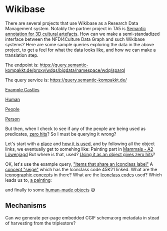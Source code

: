 # Wikibase

There are several projects that use Wikibase as a Research Data Management system. Notably the partner project in TA5 is [Semantic annotation for 3D cultural artefacts](https://wikibase.semantic-kompakkt.de/wiki/Main_Page).
How can we make a semi-standadized interface between the NFDI4Culture Data Graph and such Wikibase systems? Here are some sample queries exploring the data in the above project, to get a feel for what the data looks like, and how we can make a translation step.

The endpoint is: https://query.semantic-kompakkt.de/proxy/wdqs/bigdata/namespace/wdq/sparql

The query service is: https://query.semantic-kompakkt.de/

[Example Castles](https://tinyurl.com/2hgx7sff)

[Human](https://wikibase.semantic-kompakkt.de/wiki/Item:Q2)

[People](https://epoz.org/shmarql?e=https://query.semantic-kompakkt.de/proxy/wdqs/bigdata/namespace/wdq/sparql&o=%3Chttps%3A//wikibase.semantic-kompakkt.de/entity/Q2%3E)

[Person](https://epoz.org/shmarql?e=https://query.semantic-kompakkt.de/proxy/wdqs/bigdata/namespace/wdq/sparql&s=%3Chttps%3A//wikibase.semantic-kompakkt.de/entity/Q83%3E)

But then, when I check to see if any of the people are being used as predicates, [zero hits](https://epoz.org/shmarql?e=https://query.semantic-kompakkt.de/proxy/wdqs/bigdata/namespace/wdq/sparql&o=%3Chttps%3A//wikibase.semantic-kompakkt.de/entity/Q103%3E)?
So I must be querying it wrong?

Let's start with a [place](https://epoz.org/shmarql?e=https://query.semantic-kompakkt.de/proxy/wdqs/bigdata/namespace/wdq/sparql&p=%3Fp&s=%3Chttps%3A//wikibase.semantic-kompakkt.de/entity/Q326%3E)
and [how it is used](https://epoz.org/shmarql?e=https://query.semantic-kompakkt.de/proxy/wdqs/bigdata/namespace/wdq/sparql&o=%3Chttps%3A//wikibase.semantic-kompakkt.de/entity/Q326%3E),
and by following all the object links, we eventually get to somehing like:
Painting part in [Mammals - A2 Löwenjagd](https://epoz.org/shmarql?e=https://query.semantic-kompakkt.de/proxy/wdqs/bigdata/namespace/wdq/sparql&s=%3Chttps%3A//wikibase.semantic-kompakkt.de/entity/Q124%3E)
But where is that, used? [Using it as an object gives zero hits](https://epoz.org/shmarql?e=https://query.semantic-kompakkt.de/proxy/wdqs/bigdata/namespace/wdq/sparql&o=%3Chttps%3A//wikibase.semantic-kompakkt.de/entity/Q124%3E)?

OK, let's use the example query, ["Items that share an Iconclass label"](https://query.semantic-kompakkt.de/embed.html#%23defaultView%3AGraph%0A%0ASELECT%20%3Fitem1%20%3Fitem1Label%20%20%3FiconclassLabel%20%3Ficonclass%20%3Frgb%20%3Frgb2%0AWHERE%0A%7B%0A%20%20%3Fitem1%20tibt%3AP4%20%3Ficonclass.%0A%20%20%3Fitem2%20tibt%3AP4%20%3Ficonclass.%0A%20%20BIND%28%27D88888%27%20as%20%3Frgb%29%0A%20%20SERVICE%20wikibase%3Alabel%20%7B%20bd%3AserviceParam%20wikibase%3Alanguage%20%22%5BAUTO_LANGUAGE%5D%2Cen%22.%20%7D%0A%20%20FILTER%28%3Fitem1%20%21%3D%20%3Fitem2%29%20.%0A%7D%0A)
A [concept "seige"](https://epoz.org/shmarql?e=https://query.semantic-kompakkt.de/proxy/wdqs/bigdata/namespace/wdq/sparql&s=%3Chttps%3A//wikibase.semantic-kompakkt.de/entity/Q217%3E&o=%3Fo) which has the Iconclass code 45K21 linked.
What are the [iconographic concepts](https://epoz.org/shmarql?e=https://query.semantic-kompakkt.de/proxy/wdqs/bigdata/namespace/wdq/sparql&p=%3Fp&o=%3Chttps%3A//wikibase.semantic-kompakkt.de/entity/Q29%3E) in there?
What are the [Iconclass codes](https://epoz.org/shmarql?e=https://query.semantic-kompakkt.de/proxy/wdqs/bigdata/namespace/wdq/sparql&p=%3Chttps%3A//wikibase.semantic-kompakkt.de/prop/direct/P98%3E&o=%3Fo) used?
Which leads us to, [a painting](https://epoz.org/shmarql?e=https://query.semantic-kompakkt.de/proxy/wdqs/bigdata/namespace/wdq/sparql&s=%3Chttps%3A//wikibase.semantic-kompakkt.de/entity/Q343%3E):

and finally to some [human-made objects](https://epoz.org/shmarql?e=https://query.semantic-kompakkt.de/proxy/wdqs/bigdata/namespace/wdq/sparql&o=%3Chttps%3A//wikibase.semantic-kompakkt.de/entity/Q5%3E&s=%3Fs&p=%3Chttps%3A//wikibase.semantic-kompakkt.de/prop/direct/P1%3E) 😅

## Mechanisms

Can we generate per-page embedded CGIF schema:org metadata in stead of harvesting from the triplestore?
